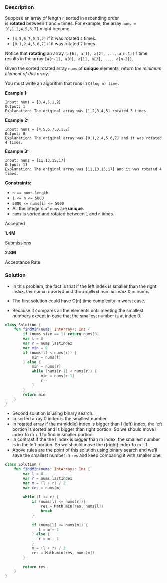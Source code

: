 ### Description

Suppose an array of length `n` sorted in ascending order is **rotated** between `1` and `n` times. For example, the array `nums = [0,1,2,4,5,6,7]` might become:

- `[4,5,6,7,0,1,2]` if it was rotated `4` times.
- `[0,1,2,4,5,6,7]` if it was rotated `7` times.

Notice that **rotating** an array `[a[0], a[1], a[2], ..., a[n-1]]` 1 time results in the array `[a[n-1], a[0], a[1], a[2], ..., a[n-2]]`.

Given the sorted rotated array `nums` of **unique** elements, return *the minimum element of this array*.

You must write an algorithm that runs in `O(log n) time.`

**Example 1:**

```
Input: nums = [3,4,5,1,2]
Output: 1
Explanation: The original array was [1,2,3,4,5] rotated 3 times.

```

**Example 2:**

```
Input: nums = [4,5,6,7,0,1,2]
Output: 0
Explanation: The original array was [0,1,2,4,5,6,7] and it was rotated 4 times.

```

**Example 3:**

```
Input: nums = [11,13,15,17]
Output: 11
Explanation: The original array was [11,13,15,17] and it was rotated 4 times.

```

**Constraints:**

- `n == nums.length`
- `1 <= n <= 5000`
- `5000 <= nums[i] <= 5000`
- All the integers of `nums` are **unique**.
- `nums` is sorted and rotated between `1` and `n` times.

Accepted

**1.4M**

Submissions

**2.8M**

Acceptance Rate

### Solution

- In this problem, the fact is that if the left index is smaller than the right index, the nums is sorted and the smallest num is index 0 in nums.

- The first solution could have O(n) time complexity in worst case.
- Because it compares all the elements until meeting the smallest numbers except in case that the smallest number is at index 0.

```kotlin
class Solution {
    fun findMin(nums: IntArray): Int {
        if (nums.size == 1) return nums[0]
        var l = 0
        var r = nums.lastIndex
        var min = 0
        if (nums[l] < nums[r]) {
            min = nums[l]
        } else {
            min = nums[r]
            while (nums[r-1] < nums[r]) {
                min = nums[r-1]
                r--
            }
        }
        return min
    }
}
```

- Second solution is using binary search.
- In sorted array 0 index is the smallest number.
- In rotated array if the m(middle) index is bigger than l (left) index, the left portion is sorted and is bigger than right portion. So we should move l index to m + 1 to find in smaller portion.
- In contrast if the the l index is bigger than m index, the smallest number is in the left portion. So we should move the r(right) index to m - 1.
- Above rules are the point of this solution using binary search and we’ll save the smallest number in `res` and keep comparing it with smaller one.

```kotlin
class Solution {
    fun findMin(nums: IntArray): Int {
        var l = 0
        var r = nums.lastIndex
        var m = (l + r) / 2
        var res = nums[m]
        
        while (l <= r) {
            if (nums[l] <= nums[r]){ 
                res = Math.min(res, nums[l])
                break
            }
            
            if (nums[l] <= nums[m]) {
               l = m + 1
            } else {
               r = m - 1
            }
            m = (l + r) / 2
            res = Math.min(res, nums[m])
        }
        
        return res
    }
}
```
